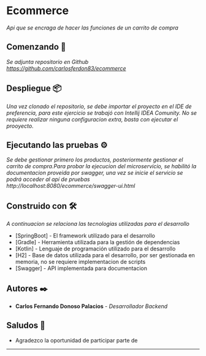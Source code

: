 # Ecommerce

_Api que se encraga de hacer las funciones de un carrito de compra_

## Comenzando 🚀

_Se adjunta repositorio en Github https://github.com/carlosferdon83/ecommerce_

## Despliegue 📦

_Una vez clonado el repositorio, se debe importar el proyecto en el IDE de preferencia, para este ejercicio se trabajó
con Intellij IDEA Comunity. No se requiere realizar ninguna configuracion extra, basta con ejecutar el prooyecto._

## Ejecutando las pruebas ⚙️

_Se debe gestionar primero los productos, posteriormente gestionar el carrito de compra.Para probar la ejecucion del microservicio, se habilitó la documentacion proveida por swagger, una
vez se inicie el servicio se podrá acceder al apí de pruebas http://localhost:8080/ecommerce/swagger-ui.html_

## Construido con 🛠️

_A continuacion se relaciona las tecnologias utilizadas para el desarrollo_

* [SpringBoot] - El framework utilizado para el desarrollo
* [Gradle] - Herramienta utilizada para la gestión de dependencias
* [Kotlin] - Lenguaje de programación utilizado para el desarrollo
* [H2] - Base de datos utilizada para el desarrollo, por ser gestionada en memoria, no se requiere implementacion de scripts
* [Swagger] - API implementada para documentacion

## Autores ✒️
 
* **Carlos Fernando Donoso Palacios** - *Desarrollador Backend*

## Saludos 🎁

* Agradezco la oportunidad de participar  parte de

---
